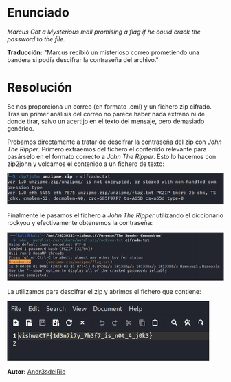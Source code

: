 # Enunciado
*Marcus Got a Mysterious mail promising a flag if he could crack the password to the file.*

**Traducción:** "Marcus recibió un misterioso correo prometiendo una bandera si podía descifrar la contraseña del archivo."

# Resolución

Se nos proporciona un correo (en formato .eml) y un fichero zip cifrado.
Tras un primer análisis del correo no parece haber nada extraño ni de donde tirar, salvo un acertijo en el texto del mensaje, pero demasiado genérico.

Probamos directamente a tratar de descifrar la contraseña del zip con *John The Ripper*. Primero extraemos del fichero el contenido relevante para pasárselo en el formato correcto a *John The Ripper*. Esto lo hacemos con zip2john y volcamos el contenido a un fichero de texto:

![Imagen01](01.png)

Finalmente le pasamos el fichero a *John The Ripper* utilizando el diccionario rockyou y efectivamente obtenemos la contraseña:

![](02.png)

La utilizamos para descifrar el zip y abrimos el fichero que contiene:

![](03.jpeg)
 
**Autor:** [Andr3sdelRio](https://twitter.com/Andr3sdelRio) 
